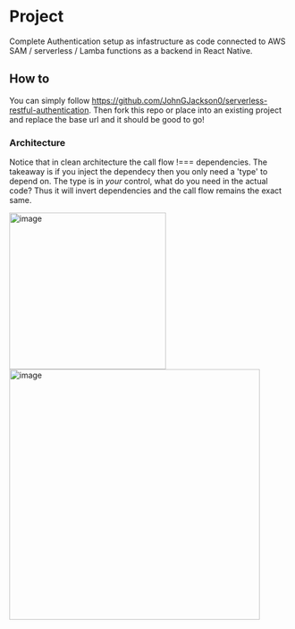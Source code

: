 # Project

Complete Authentication setup as infastructure as code connected to AWS SAM / serverless / Lamba functions as a backend in React Native.

## How to

You can simply follow https://github.com/JohnGJackson0/serverless-restful-authentication. Then fork this repo or place into an existing project and replace the base url and it should be good to go!

### Architecture

Notice that in clean architecture the call flow !=== dependencies. The takeaway is if you inject the dependecy then you only need a 'type' to depend on. The type is in *your* control, what do you need in the actual code? Thus it will invert dependencies and the call flow remains the exact same. 

<img width="280" alt="image" src="https://user-images.githubusercontent.com/23160192/230359067-799164eb-97ff-400c-9678-9684544603c7.png">
<img width="448" alt="image" src="https://user-images.githubusercontent.com/23160192/230362928-333a7da7-5565-40e2-b475-87c14408c24b.png">
